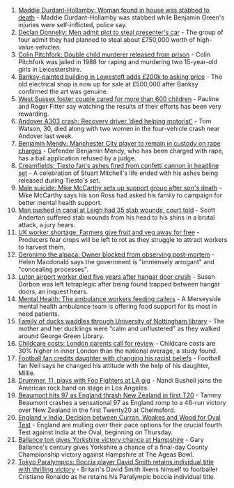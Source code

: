 1. [Maddie Durdant-Hollamby: Woman found in house was stabbed to death](https://www.bbc.co.uk/news/uk-england-northamptonshire-58416135?at_medium=RSS&at_campaign=KARANGA) - Maddie Durdant-Hollamby was stabbed while Benjamin Green's injuries were self-inflicted, police say.
2. [Declan Donnelly: Men admit plot to steal presenter's car](https://www.bbc.co.uk/news/uk-england-london-58409349?at_medium=RSS&at_campaign=KARANGA) - The group of four admit they had planned to steal about £750,000 worth of high-value vehicles.
3. [Colin Pitchfork: Double child murderer released from prison](https://www.bbc.co.uk/news/uk-england-leicestershire-58408210?at_medium=RSS&at_campaign=KARANGA) - Colin Pitchfork was jailed in 1988 for raping and murdering two 15-year-old girls in Leicestershire.
4. [Banksy-painted building in Lowestoft adds £200k to asking price](https://www.bbc.co.uk/news/uk-england-suffolk-58412561?at_medium=RSS&at_campaign=KARANGA) - The old electrical shop is now up for sale at £500,000 after Banksy confirmed the art was genuine.
5. [West Sussex foster couple cared for more than 600 children](https://www.bbc.co.uk/news/uk-england-sussex-58412812?at_medium=RSS&at_campaign=KARANGA) - Pauline and Roger Fitter say watching the results of their efforts has been very rewarding.
6. [Andover A303 crash: Recovery driver 'died helping motorist'](https://www.bbc.co.uk/news/uk-england-hampshire-58409754?at_medium=RSS&at_campaign=KARANGA) - Tom Watson, 30, died along with two women in the four-vehicle crash near Andover last week.
7. [Benjamin Mendy: Manchester City player to remain in custody on rape charges](https://www.bbc.co.uk/news/uk-england-manchester-58408990?at_medium=RSS&at_campaign=KARANGA) - Defender Benjamin Mendy, who has been charged with rape, has a bail application refused by a judge.
8. [Creamfields: Tiesto fan's ashes fired from confetti cannon in headline set](https://www.bbc.co.uk/news/uk-england-merseyside-58409876?at_medium=RSS&at_campaign=KARANGA) - A celebration of Stuart Mitchell's life ended with his ashes being released during Tiesto's set.
9. [Male suicide: Mike McCarthy sets up support group after son's death](https://www.bbc.co.uk/news/uk-england-south-yorkshire-58396619?at_medium=RSS&at_campaign=KARANGA) - Mike McCarthy says his son Ross had asked his family to campaign for better mental health support.
10. [Man pushed in canal at Leigh had 35 stab wounds, court told](https://www.bbc.co.uk/news/uk-england-manchester-58402891?at_medium=RSS&at_campaign=KARANGA) - Scott Anderton suffered stab wounds from his head to his shins in a brutal attack, a jury hears.
11. [UK worker shortage: Farmers give fruit and veg away for free](https://www.bbc.co.uk/news/uk-england-lincolnshire-58410363?at_medium=RSS&at_campaign=KARANGA) - Producers fear crops will be left to rot as they struggle to attract workers to harvest them.
12. [Geronimo the alpaca: Owner blocked from observing post-mortem](https://www.bbc.co.uk/news/uk-england-bristol-58403251?at_medium=RSS&at_campaign=KARANGA) - Helen Macdonald says the government is "immensely arrogant" and "concealing processes".
13. [Luton airport worker died five years after hangar door crush](https://www.bbc.co.uk/news/uk-england-beds-bucks-herts-58411464?at_medium=RSS&at_campaign=KARANGA) - Susan Dorbon was left tetraplegic after being found trapped between hangar doors, an inquest hears.
14. [Mental Health: The ambulance workers feeding callers](https://www.bbc.co.uk/news/stories-58412481?at_medium=RSS&at_campaign=KARANGA) - A Merseyside mental health ambulance team is offering food support for its most in need patients.
15. [Family of ducks waddles through University of Nottingham library](https://www.bbc.co.uk/news/uk-england-nottinghamshire-58400193?at_medium=RSS&at_campaign=KARANGA) - The mother and her ducklings were "calm and unflustered" as they walked around George Green Library.
16. [Childcare costs: London parents call for review](https://www.bbc.co.uk/news/uk-england-london-58401337?at_medium=RSS&at_campaign=KARANGA) - Childcare costs are 30% higher in inner London than the national average, a study found.
17. [Football fan credits daughter with changing his racist beliefs](https://www.bbc.co.uk/news/uk-58330286?at_medium=RSS&at_campaign=KARANGA) - Football fan Neil says he changed his attitude with the help of his daughter, Millie.
18. [Drummer, 11, plays with Foo Fighters at LA gig](https://www.bbc.co.uk/news/uk-england-suffolk-58398324?at_medium=RSS&at_campaign=KARANGA) - Nandi Bushell joins the American rock band on stage in Los Angeles.
19. [Beaumont hits 97 as England thrash New Zealand in first T20](https://www.bbc.co.uk/sport/cricket/58412712?at_medium=RSS&at_campaign=KARANGA) - Tammy Beaumont crashes a sensational 97 as England romp to a 46-run victory over New Zealand in the first Twenty20 at Chelmsford.
20. [England v India: Decision between Curran, Woakes and Wood for Oval Test](https://www.bbc.co.uk/sport/cricket/58376390?at_medium=RSS&at_campaign=KARANGA) - England are mulling over their pace options for the crucial fourth Test against India at the Oval, beginning on Thursday.
21. [Ballance ton gives Yorkshire victory chance at Hampshire](https://www.bbc.co.uk/sport/cricket/58401318?at_medium=RSS&at_campaign=KARANGA) - Gary Ballance's century gives Yorkshire a chance of a final-day County Championship victory against Hampshire at The Ageas Bowl.
22. [Tokyo Paralympics: Boccia player David Smith retains individual title with thrilling victory](https://www.bbc.co.uk/sport/disability-sport/58405624?at_medium=RSS&at_campaign=KARANGA) - Britain's David Smith likens himself to footballer Cristiano Ronaldo as he retains his Paralympic boccia individual title.
